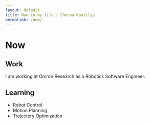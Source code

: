 ```yaml
---
layout: default
title: Now in my life | Chenna Kautilya
permalink: /now/
---
```


# Now

## Work

I am working at Omron Research as a Robotics Software Engineer.

## Learning

- Robot Control
- Motion Planning
- Trajectory Optimization

